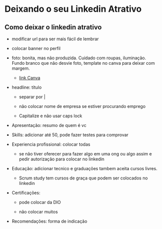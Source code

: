 # Deixando o seu Linkedin Atrativo

## Como deixar o linkedin atrativo

- modificar url para ser mais fácil de lembrar

- colocar banner no perfil

- foto: bonita, mas não produzida. Cuidado com roupas, iluminação. Fundo branco que não desvie foto, template no canva para deixar com margem.
  
  - [link Canva](https://bit.ly/FotoLinkedinDIO) 

- headline: título
  
  - separar por |
  
  - não colocar nome de empresa se estiver procurando emprego
  
  - Capitalize e não usar caps lock

- Apresentação: resumo de quem é vc

- Skills: adicionar até 50, pode fazer testes para comprovar

- Experiencia profissional: colocar todas
  
  - se não tiver oferecer para fazer algo em uma ong ou algo assim e pedir autorização para colocar no linkedin

- Educação: adicionar tecnico e graduações tambem aceita cursos livres. 
  
  - Scrum study tem cursos de graça que podem ser colocados no linkedin

- Certificações:
  
  - pode colocar da DIO
  
  - não colocar muitos

- Recomendações: forma de indicação






































